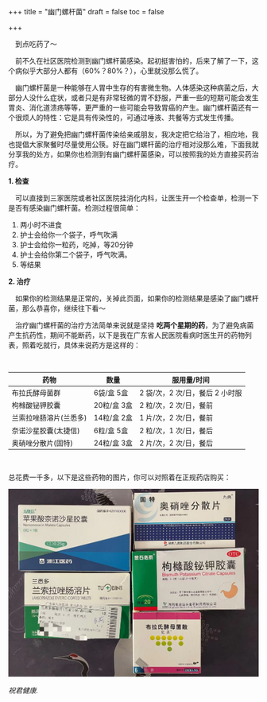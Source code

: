 +++
title = "幽门螺杆菌"
draft = false
toc = false

+++



&emsp;到点吃药了～

&emsp;前不久在社区医院检测到幽门螺杆菌感染。起初挺害怕的，后来了解了一下，这个病似乎大部分人都有（60%？80%？），心里就没那么慌了。

&emsp;幽门螺杆菌是一种能够在人胃中生存的有害微生物。人体感染这种病菌之后，大部分人没什么症状，或者只是有非常轻微的胃不舒服，严重一些的短期可能会发生胃炎、消化道溃疡等等，更严重的一些可能会导致胃癌的产生。幽门螺杆菌还有一个很烦人的特性：它是具有传染性的，可通过唾液、共餐等方式发生传播。

&emsp;所以，为了避免把幽门螺杆菌传染给亲戚朋友，我决定把它给治了，相应地，我也提倡大家聚餐时尽量使用公筷。好在幽门螺杆菌的治疗相对没那么难，下面我就分享我的处方，如果你也检测到有幽门螺杆菌感染，可以按照我的处方直接买药治疗。



**1. 检查**

&emsp;可以直接到三家医院或者社区医院挂消化内科，让医生开一个检查单，检测一下是否有感染幽门螺杆菌。检测过程很简单：

1. 两小时不进食
2. 护士会给你一个袋子，呼气吹满
3. 护士会给你一粒药，吃掉，等20分钟
4. 护士会给你第二个袋子，呼气吹满。
5. 等结果



**2. 治疗**

&emsp;如果你的检测结果是正常的，关掉此页面，如果你的检测结果是感染了幽门螺杆菌，那么恭喜你，继续往下看～

&emsp;治疗幽门螺杆菌的治疗方法简单来说就是坚持 **吃两个星期的药**，为了避免病菌产生抗药性，期间不能断药，以下是我在广东省人民医院看病时医生开的药物列表，照着吃就行，具体来说药方是这样的：

&emsp;

| 药物                   | 数量        | 服用量/时间                     |
| ---------------------- | ----------- | ------------------------------- |
| 布拉氏酵母菌群         | 6袋/盒  5盒 | 2 袋/次，2 次/日，餐后 2 小时服 |
| 枸橼酸铋钾胶囊         | 20粒/盒 3盒 | 2 粒/次，2 次/日，餐前          |
| 兰索拉唑肠溶片(兰悉多) | 14粒/盒 2盒 | 1 片/次，2 次/日，餐前          |
| 奈诺沙星胶囊(太捷信)   | 6粒/盒 5盒  | 2 粒/次，1 次/日，餐后          |
| 奥硝唑分散片(固特)     | 24粒/盒 3盒 | 2 片/次，2 次/日，餐后          |

&emsp;

总花费一千多，以下是这些药物的图片，你可以对照着在正规药店购买：



![HelicobacterPylori](/images/HelicobacterPylori.jpeg)



*祝君健康.*
